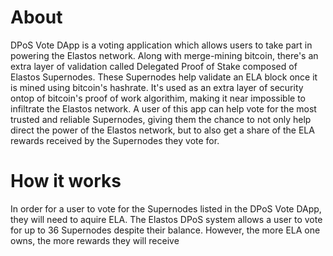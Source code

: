 # About

DPoS Vote DApp is a voting application which allows users to take part in powering the Elastos network. Along with merge-mining bitcoin, there's an extra layer of validation called Delegated Proof of Stake composed of Elastos Supernodes. These Supernodes help validate an ELA block once it is mined using bitcoin's hashrate. It's used as an extra layer of security ontop of bitcoin's proof of work algorithim, making it near impossible to infiltrate the Elastos network. A user of this app can help vote for the most trusted and reliable Supernodes, giving them the chance to not only help direct the power of the Elastos network, but to also get a share of the ELA rewards received by the Supernodes they vote for. 

# How it works

In order for a user to vote for the Supernodes listed in the DPoS Vote DApp, they will need to aquire ELA. The Elastos DPoS system allows a user to vote for up to 36 Supernodes despite their balance. However, the more ELA one owns, the more rewards they will receive
